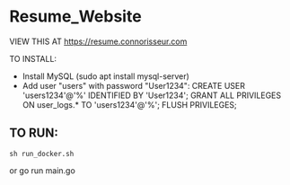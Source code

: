 # Resume_Website

VIEW THIS AT https://resume.connorisseur.com

 TO INSTALL:
- Install MySQL (sudo apt install mysql-server)
- Add user "users" with password "User1234":
        CREATE USER 'users1234'@'%' IDENTIFIED BY 'User1234';
        GRANT ALL PRIVILEGES ON user_logs.* TO 'users1234'@'%';
        FLUSH PRIVILEGES;

TO RUN:
-  
    sh run_docker.sh
or 
    go run main.go
